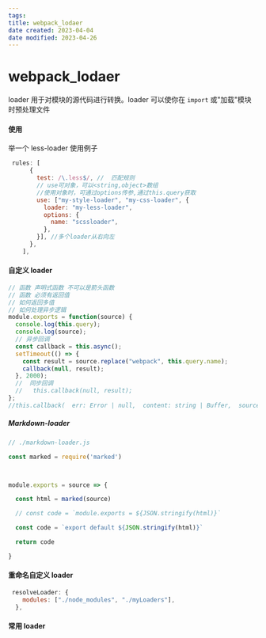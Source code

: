 ```yaml
---
tags: 
title: webpack_lodaer
date created: 2023-04-04
date modified: 2023-04-26
---
```


# webpack_lodaer

loader 用于对模块的源代码进行转换。loader 可以使你在 `import` 或"加载"模块时预处理文件

#### 使用

举一个 less-loader 使用例子

```JavaScript
 rules: [
      {
        test: /\.less$/, //  匹配规则
        // use可对象，可以<string,object>数组
        //使用对象时，可通过options传参,通过this.query获取
        use: ["my-style-loader", "my-css-loader", {
          loader: "my-less-loader",
          options: {
            name: "scssloader",
          },
        }], //多个loader从右向左
      },
    ],
```

#### 自定义 loader

```JavaScript
// 函数 声明式函数 不可以是箭头函数
// 函数 必须有返回值
// 如何返回多值
// 如何处理异步逻辑
module.exports = function(source) {
  console.log(this.query);
  console.log(source);
  // 异步回调
  const callback = this.async();
  setTimeout(() => {
    const result = source.replace("webpack", this.query.name);
    callback(null, result);
  }, 2000);
  //  同步回调
  //   this.callback(null, result);
};
//this.callback(  err: Error | null,  content: string | Buffer,  sourceMap?: SourceMap,  meta?: any );
```

##### Markdown-loader

```js
// ./markdown-loader.js

const marked = require('marked')



module.exports = source => {

  const html = marked(source)

  // const code = `module.exports = ${JSON.stringify(html)}`

  const code = `export default ${JSON.stringify(html)}`

  return code 

}

```

#### 重命名自定义 loader

```JavaScript
 resolveLoader: {
    modules: ["./node_modules", "./myLoaders"],
  },
```

#### 常用 loader

